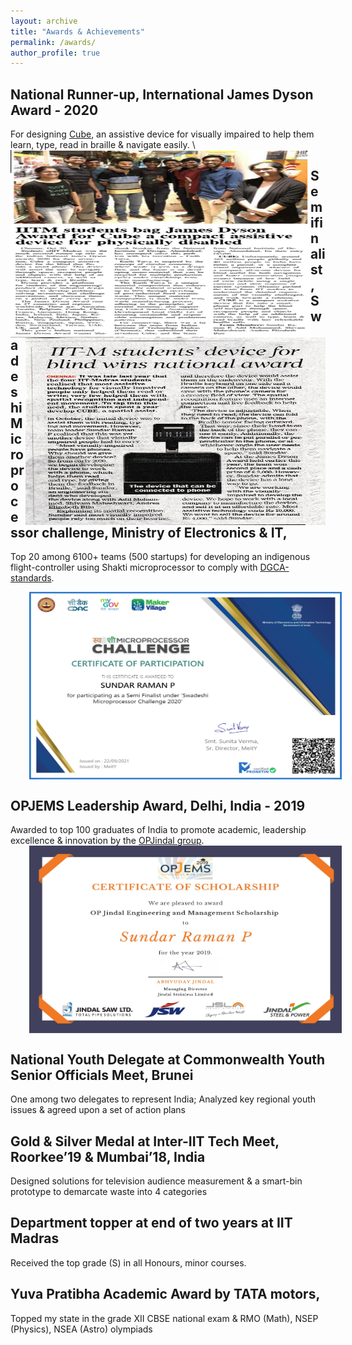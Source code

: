 ```yaml
---
layout: archive
title: "Awards & Achievements"
permalink: /awards/
author_profile: true
---
```


## National Runner-up, International James Dyson Award - 2020

For designing [Cube](https://www.jamesdysonaward.org/en-IN/2020/project/cube/), an assistive device for visually impaired to help them learn, type, read in braille & navigate easily.
<img src='/images/James Dyson Award Chennai Times.PNG' align="left" width="480" height="300" style="vertical-align:left;margin:0px 0px"> 
<img src='/images/James Dyson Award Hindu.jpeg' align="right" width="480" height="300" style="vertical-align:right;margin:0px 0px">\

 


## Semifinalist, Swadeshi Microprocessor challenge, Ministry of Electronics & IT,

Top 20 among 6100+ teams (500 startups) for developing an indigenous flight-controller using Shakti microprocessor to comply with [DGCA-standards](https://www.dgca.gov.in/digigov-portal/).

<img src='/images/Swadeshi Microprocessor Challenge Certificate.png' align="center" width="500" height="300" style="vertical-align:left;margin:0px 30px"> 



## OPJEMS Leadership Award, Delhi, India - 2019

Awarded to top 100 graduates of India to promote academic, leadership excellence & innovation by the [OPJindal group](https://www.opjems.com/about_opj_grp.html).
<img src='/images/OPJEMS Scholarship Certificate.jpg' align="center" width="500" height="300" style="vertical-align:left;margin:0px 30px"> 


## National Youth Delegate at Commonwealth Youth Senior Officials Meet, Brunei

One among two delegates to represent India; Analyzed key regional youth issues & agreed upon a set of action plans

## Gold & Silver Medal at Inter-IIT Tech Meet, Roorkee’19 & Mumbai’18, India

Designed solutions for television audience measurement & a smart-bin prototype to demarcate waste into 4 categories


## Department topper at end of two years at IIT Madras
Received the top grade (S) in all Honours, minor courses.


## Yuva Pratibha Academic Award by TATA motors,

Topped my state in the grade XII CBSE national exam & RMO (Math), NSEP (Physics), NSEA (Astro) olympiads


